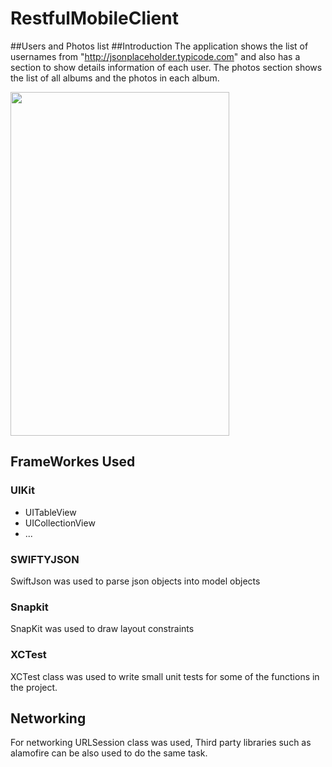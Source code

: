 # RestfulMobileClient
##Users and Photos list
##Introduction
The application shows the list of usernames from "http://jsonplaceholder.typicode.com"  and also has a section to show details information of each user.
The photos section shows the list of all albums and the photos in each album.

<img src="http://hanabelete.com/usersList.png" width="350" height="550">

## FrameWorkes Used

### UIKit

 * UITableView
 * UICollectionView
 * ...

### SWIFTYJSON
SwiftJson was used to parse json objects into model objects 

### Snapkit

SnapKit was used to draw layout constraints

### XCTest

XCTest class was used to write small unit tests for some of the functions in the project.

## Networking
For networking URLSession class was used, Third party libraries such as alamofire can be also used to do the same task.


